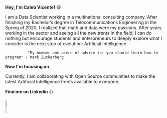**Hey, I'm Caleb Vicente!** :smile:

I am a Data Scientist working in a multinational consulting company. After finishing my Bachelor’s degree in Telecommunications Engineering in the Spring of 2020, I realized that math and data were my passions. After years working in the sector and seeing all the new trents in the field, I can do nothing but encourage students and enterpreneurs to deeply explore what I consider is the next step of evolution: Artificial Intelligence.

              "My number one piece of advice is: you should learn how to program" - Mark Zuckerberg

**Now I'm focusing on**

Currently, I am collaborating with Open Source communities to make the latest Artificial Intelligence trents available to everyone.

**Find me on Linkedin** :+1:

<a href="https://www.linkedin.com/in/caleb-vicente/"><img src="https://logos-marcas.com/wp-content/uploads/2020/04/Linkedin-Logo-650x366.png" width="10%" height="10%" href="https://www.linkedin.com/in/caleb-vicente"/></a>
